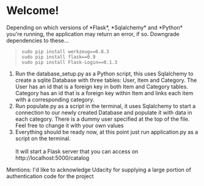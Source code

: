 ﻿<h1>Welcome!</h1>
Depending on which versions of *Flask*, *Sqlalchemy* and *Python* you're running,
the application may return an error, if so. Downgrade dependencies to these...

>     sudo pip install werkzeug==0.8.3
>     sudo pip install flask==0.9
>     sudo pip install Flask-Login==0.1.3
<ol type='1'>
<li>Run the database_setup.py as a Python script, this uses Sqlalchemy to create a sqlite Database
  with three tables: User, Item and Category. The User has an id that is a foreign key
  in both Item and Category tables. Category has an id that is a foreign key within Item and
  links each item with a corresponding category.</li>
<li>Run populate.py as a script in the terminal, it uses Sqlalchemy
  to start a connection to our newly created Database and populate it with data in each category.
  There is a dummy user specified at the top of the file. Feel free to change it with your own values
  </li>
  <li>Everything should be ready now, at this point just run application.py as a script on the terminal.
  </li>
<br>
  It will start a Flask server that you can access on http://localhost:5000/catalog
</ol>
Mentions: I'd like to acknowledge Udacity for supplying a large portion of authentication code for the project 


